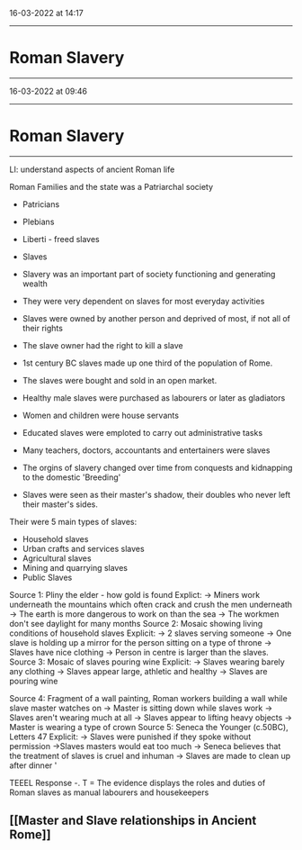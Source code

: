 16-03-2022 at 14:17

---
# Roman Slavery
---


16-03-2022 at 09:46

---
# Roman Slavery
---


LI: understand aspects of ancient Roman life

Roman Families and the state was a Patriarchal society

- Patricians
- Plebians
- Liberti - freed slaves
- Slaves

- Slavery was an important part of society functioning and generating wealth
- They were very dependent on slaves for most everyday activities 
- Slaves were owned by another person and deprived of most, if not all of their rights 
- The slave owner had the right to kill a slave 
- 1st century BC slaves made up one third of the population of Rome.

 - The slaves were bought and sold in an open market. 
 - Healthy male slaves were purchased as labourers or later as gladiators
 - Women and children were house servants 
 - Educated slaves were emploted to carry out administrative tasks 
 - Many teachers, doctors, accountants and entertainers were slaves
 - The orgins of slavery changed over time from conquests and kidnapping to the domestic 'Breeding'
 - Slaves were seen as their master's shadow, their doubles who never left their master's sides. 

Their were 5 main types of slaves:
- Household slaves
- Urban crafts and services slaves
- Agricultural slaves
- Mining and quarrying slaves
- Public Slaves

Source 1: 
Pliny the elder - how gold is found 
Explict:
	-> Miners work underneath the mountains which often crack and crush the men underneath 
	-> The earth is more dangerous to work on than the sea 
	-> The workmen don't see daylight for many months 
Source 2:
Mosaic showing living conditions of household slaves
Explicit:
	-> 2 slaves serving someone
	-> One slave is holding up a mirror for the person sitting on a type of throne 
	-> Slaves have nice clothing
	-> Person in centre is larger than the slaves. 
Source 3:
Mosaic of slaves pouring wine 
Explicit: 
	-> Slaves wearing barely any clothing 
	-> Slaves appear large, athletic and healthy 
	-> Slaves are pouring wine

Source 4: 
Fragment of a wall painting, Roman workers building a wall while slave master watches on 
	-> Master is sitting down while slaves work 
	-> Slaves aren't wearing much at all 
	-> Slaves appear to lifting heavy objects 
	-> Master is wearing a type of crown 
Source 5: 
Seneca the Younger (c.50BC), Letters 47
Explicit:
	-> Slaves were punished if they spoke without permission 
	->Slaves masters would eat too much 
	-> Seneca believes that the treatment of slaves is cruel and inhuman
	-> Slaves are made to clean up after dinner '

TEEEL Response 
-. T = The evidence displays the roles and duties of Roman slaves as manual labourers and housekeepers


## [[Master and Slave relationships in Ancient Rome]]
